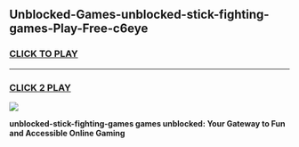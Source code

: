 
## Unblocked-Games-unblocked-stick-fighting-games-Play-Free-c6eye
<h3>
<a href="https://premium76.site?title=unblocked-stick-fighting-games&ref=19M">CLICK TO PLAY</a></h3>
<hr>

<h3>
<a href="https://premium76.site?title=unblocked-stick-fighting-games&ref=19M">CLICK 2 PLAY</a>
  
</h3>

<a href="https://premium76.site?title=unblocked-stick-fighting-games&ref=19M"><img src="https://clearcache.store/games.png"></a>


**unblocked-stick-fighting-games games unblocked: Your Gateway to Fun and Accessible Online Gaming**
